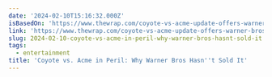```yaml
---
date: '2024-02-10T15:16:32.000Z'
isBasedOn: 'https://www.thewrap.com/coyote-vs-acme-update-offers-warner-bros/'
link: 'https://www.thewrap.com/coyote-vs-acme-update-offers-warner-bros/'
slug: 2024-02-10-coyote-vs-acme-in-peril-why-warner-bros-hasnt-sold-it
tags:
  - entertainment
title: 'Coyote vs. Acme in Peril: Why Warner Bros Hasn''t Sold It'
---
```


